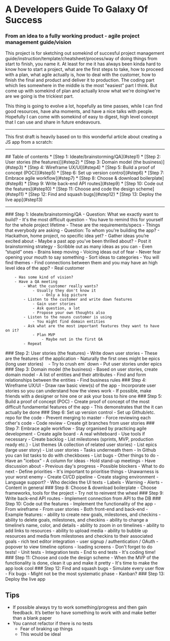 # A Developers Guide To Galaxy Of Success
### From an idea to a fully working product - agile project management guide/vision

This project is for sketching out somekind of succesful project management guide/instruction/template/cheatsheet/process/way of doing things from start to finish, you name it. At least for me it has always been kinda hard to know how to start a project, what are the first steps to take, how to proceed with a plan, what agile actually is, how to deal with the customer, how to finish the final and product and deliver it to production. The coding part which lies somewhere in the middle is the most "easiest" part I think. But come up with somekind of plan and actually know what we're doing/we're are we going is the trickiest part. 

This thing is going to evolve a lot, hopefully as time passes, while I can find good resources, have aha moments, and have a nice talks with people. Hopefully I can come with somekind of easy to digest, high level concept that I can use and share in future endeavours.

<hr />
This first draft is heavily based on to this wonderful article about creating a JS app from a scratch:
<https://medium.com/ladies-storm-hackathons/how-we-built-our-first-full-stack-javascript-web-app-in-three-weeks-8a4668dbd67c>
<hr />
## Table of contents
* [Step 1: Ideate/brainstorming/QA](#step1) 
* [Step 2: User stories (the features)](#step2)
* [Step 3: Domain model (the business)](#step3)
* [Step 4: Wireframe UX/UI](#step4)
* [Step 5: Build a proof of concept (POC)](#step5)
* [Step 6: Set up version control](#step6)
* [Step 7: Embrace agile workflow](#step7)
* [Step 8: Choose & download boilerplate](#step8)
* [Step 9: Write back-end API routes](#step9)
* [Step 10: Code out the features](#step10)
* [Step 11: Choose and code the design scheme](#step11)
* [Step 12: Find and squash bugs](#step12)
* [Step 13: Deploy the live app](#step13)
<hr />
<a name="step1" />
### Step 1: Ideate/brainstorming/QA
- Question: What we exactly want to build?
    - It's the most difficult question
        - You have to remind this for yourself for the whole project lifetime
    - These are the requirements/specs
        - Things that everybody are asking
- Question: To whom you're building the app?
    - Hackathon, home project, no specific idea yet?
        - Gather ideas you’re excited about
        - Maybe a past app you've been thrilled about?
        - Post it brainstorming strategy
            - Scribble out as many ideas as you can
            - Even ”stupid” ones
                - Brains keep moving
                - Voicing ideas out of fear
                - Never fear opening your mouth to say something
        - Sort ideas to categories
            - You will find themes
            - Find connections between them and you may have an high level idea of the app?
    - Real customer

        - Has some kind of vision?
        - Have a QA meeting
            - What the customer really wants?
                - Usually they don't know it
                    - Only a big picture
            - Listen to the customer and write down features
                - Gain user stories
                - Ask question, a lot
                - Propose your own thoughts also
            - Listen to the nouns customer is using
                - You might find domain entities
            - Ask what are the most important features they want to have on it?
                - Plan MVP
                    - Maybe not in the first QA
            - Repeat

<a name="step2" />
### Step 2: User stories (the features)
- Write down user stories
    - These are the features of the application
- Naturally the first ones might be epics (long user stories)
    - Try to crush em` down
        - Put user stories under epics
        
<a name="step3" />
### Step 3: Domain model (the business)
- Based on user stories, create domain model
    - A list of entities and their attributes
- Find and form relationships between the entities
- Find business rules

<a name="step4" />
### Step 4: Wireframe UX/UI
- Draw raw basic view(s) of the app
- Incorporate user stories so you can understand how the views work
- If possible, make friends with a designer or hire one or ask your boss to hire one

<a name="step5" />
### Step 5: Build a proof of concept (POC)
- Create proof of concept of the most difficult fundamental features of the app
    - This demonstrates that the it can actually be done

<a name="step6" />
### Step 6: Set up version control
- Set up Github/etc. repo for the code
    - Prevent merging to master
    - Force reviewing each other's code
        - Code review
    - Create git branches from user stories
    
<a name="step7" />
### Step 7: Embrace agile workflow
- Stay organised by practicing agile development
- Create agile board
    - A real whiteboard
    - Use tools if necessary
- Create backlog
    - List milestones (sprints, MVP, production ready etc.)
    - List themes (A collection of related user stories)
    - List epics (large user story)
    - List user stories
        - Tasks underneath them
            - In Github you can list tasks to do with checkboxes
    - List bugs
    - Other things to do
- Have an "icebox"
        - A column for ideas
- Hold stand-up meetings
    - Have discussion about
        - Previous day's progress
        - Possible blockers
        - What to do next
- Define priorities
    - It's important to prioritise things
- Unawarness is your worst enemy
- Create CI/CD pipeline
- Create staging environment
- Language support?
    - Who decides the UI texts
        - Labels
        - Warning
        - Alerts
        - Content in general

<a name="step8" />
### Step 8: Choose & download boilerplate
- Choose frameworks, tools for the project
    - Try not to reinvent the wheel

<a name="step9" />
### Step 9: Write back-end API routes
- Implement connection from API to the DB

<a name="step10" />
### Step 10: Code out the features
- Implement the functionality of the app
    - From wireframe
    - From user stories
    - Both front-end and back-end
- Example features:
    - ability to create new goals, milestones, and checkins
    - ability to delete goals, milestones, and checkins
    - ability to change a timeline’s name, color, and details
    - ability to zoom in on timelines
    - ability to add links to resources
    - ability to upload media
    - ability to bubble up resources and media from milestones and checkins to their associated goals
    - rich text editor integration
    - user signup / authentication / OAuth
    - popover to view timeline options
    - loading screens
- Don't forget to do tests!
    - Unit tests
    - Integration tests
    - End to end tests
- It's coding time!

<a name="step11" />
### Step 11: Choose and code the design scheme
- When the MVP of the functionality is done, clean it up and make it pretty
- It's time to make the app look cool

<a name="step12" />
### Step 12: Find and squash bugs
- Simulate every user flow
- Fix bugs
- Might not be the most systematic phase
    - Kanban?

<a name="step13" />
### Step 13: Deploy the live app

## Tips
- If possible always try to work something/progress and then gain feedback. It’s better to have something to work with and make better than a blank paper
- You cannot refactor if there is no tests
    - Fear of braking up things
    - This would be ideal
